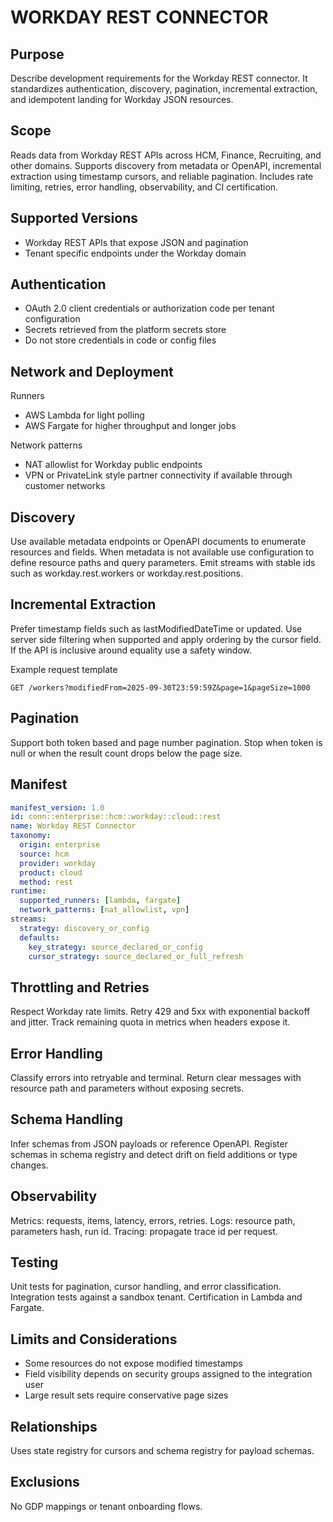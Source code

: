 # WORKDAY REST CONNECTOR

## Purpose
Describe development requirements for the Workday REST connector. 
It standardizes authentication, discovery, pagination, incremental extraction, and idempotent landing for Workday JSON resources.

## Scope
Reads data from Workday REST APIs across HCM, Finance, Recruiting, and other domains. 
Supports discovery from metadata or OpenAPI, incremental extraction using timestamp cursors, and reliable pagination. 
Includes rate limiting, retries, error handling, observability, and CI certification.

## Supported Versions
- Workday REST APIs that expose JSON and pagination
- Tenant specific endpoints under the Workday domain

## Authentication
- OAuth 2.0 client credentials or authorization code per tenant configuration
- Secrets retrieved from the platform secrets store
- Do not store credentials in code or config files

## Network and Deployment
Runners
- AWS Lambda for light polling
- AWS Fargate for higher throughput and longer jobs

Network patterns
- NAT allowlist for Workday public endpoints
- VPN or PrivateLink style partner connectivity if available through customer networks

## Discovery
Use available metadata endpoints or OpenAPI documents to enumerate resources and fields. 
When metadata is not available use configuration to define resource paths and query parameters. 
Emit streams with stable ids such as workday.rest.workers or workday.rest.positions.

## Incremental Extraction
Prefer timestamp fields such as lastModifiedDateTime or updated. 
Use server side filtering when supported and apply ordering by the cursor field. 
If the API is inclusive around equality use a safety window.

Example request template
```
GET /workers?modifiedFrom=2025-09-30T23:59:59Z&page=1&pageSize=1000
```

## Pagination
Support both token based and page number pagination. 
Stop when token is null or when the result count drops below the page size.

## Manifest
```yaml
manifest_version: 1.0
id: conn::enterprise::hcm::workday::cloud::rest
name: Workday REST Connector
taxonomy:
  origin: enterprise
  source: hcm
  provider: workday
  product: cloud
  method: rest
runtime:
  supported_runners: [lambda, fargate]
  network_patterns: [nat_allowlist, vpn]
streams:
  strategy: discovery_or_config
  defaults:
    key_strategy: source_declared_or_config
    cursor_strategy: source_declared_or_full_refresh
```

## Throttling and Retries
Respect Workday rate limits. 
Retry 429 and 5xx with exponential backoff and jitter. 
Track remaining quota in metrics when headers expose it.

## Error Handling
Classify errors into retryable and terminal. 
Return clear messages with resource path and parameters without exposing secrets.

## Schema Handling
Infer schemas from JSON payloads or reference OpenAPI. 
Register schemas in schema registry and detect drift on field additions or type changes.

## Observability
Metrics: requests, items, latency, errors, retries. 
Logs: resource path, parameters hash, run id. 
Tracing: propagate trace id per request.

## Testing
Unit tests for pagination, cursor handling, and error classification. 
Integration tests against a sandbox tenant. 
Certification in Lambda and Fargate.

## Limits and Considerations
- Some resources do not expose modified timestamps
- Field visibility depends on security groups assigned to the integration user
- Large result sets require conservative page sizes

## Relationships
Uses state registry for cursors and schema registry for payload schemas.

## Exclusions
No GDP mappings or tenant onboarding flows.
